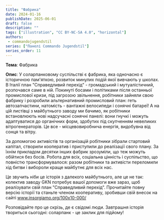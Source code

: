 ```yaml
---
title: "Фабрика"
date: 2024-01-16
publishDate: 2025-06-01
draft: false
description: ""
tags: ["illustration", "CC BY-NC-SA 4.0", "horizontal"]
authors:
 - commandojugendstil
series: ["Панелі Commando Jugendstil"]
series_order: 11
---
```


**Тема**: 
Фабрика

**Опис**:
У соларпанковому суспільстві є фабрика, яка одночасно є історичною пам'яткою, розвиток минулих подій якої вивчають у школах. В Італії план "Справедливий перехід" - громадський і мутуалістичний, розпочався саме в ній. Покинуті босами і політиками після останньої промислової кризи, під загрозою звільнення, робітники зайняли свою фабрику і розробили альтернативний промисловий план: геть автозапчастини, натомість - вантажні велосипеди і сонячні батареї!
А на цій листівці з майбутнього заводу ми бачимо, як робітники встановлюють нові надсучасні сонячні панелі: вони гнучкі і можуть адаптуватися до органічних форм, здобутих під скупченням невеликих вітрогенераторів.
Це все - місцевовиробнича енергія, видобувна від сонця та вітру.

За допомогою активістів та організацій робітники зібрали стартовий капітал, створили кооператив і приступили до реалізації свого плану. За їхнім прикладом десятки інших фабрик зрозуміли, що теж можуть обійтися без босів. Робота для всіх, соціальна цінність і суспільство, що повністю трансформувалося: разом робітники та активісти переломили хід битви і вибороли краще майбутнє для всіх нас.

Це звучить ніби це історія з далекого майбутнього, але це не так: колектив заводу GKN потребує вашої допомоги вже зараз, щоб реалізувати свій план "Справедливий перехід". Прочитайте повну версію історії та станьте членом кооперативу, зробивши свій внесок на сайті www.insorgiamo.org/100x10-000/

Розповідайте про це скрізь, де є свідомі люди.
Завтрашня історія твориться сьогодні: соларпанк - це заклик для підйому!
